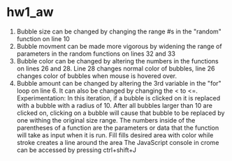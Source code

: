 # hw1_aw
1. Bubble size can be changed by changing the range #s in the "random" function on line 10
2. Bubble movment can be made more vigorous by widening the range of parameters in the random functions on lines 32 and 33
3. Bubble color can be changed by altering the numbers in the functions on lines 26 and 28. Line 28 changes normal color of bubbles, line 26 changes color of bubbles when mouse is hovered over.
4. Bubble amount can be changed by altering the 3rd variable in the "for" loop on line 6. It can also be changed by changing the < to <=.
Experimentation: In this iteration, if a bubble is clicked on it is replaced with a bubble with a radius of 10. After all bubbles larger than 10 are clicked on, clicking on a bubble will cause that bubble to be replaced by one withing the original size range.
The numbers inside of the parentheses of a function are the parameters or data that the function will take as input when it is run.
Fill fills desired area with color while stroke creates a line around the area
The JavaScript console in crome can be accessed by pressing ctrl+shift+J
